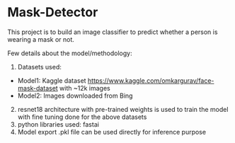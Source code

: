 # Mask-Detector

This project is to build an image classifier to predict whether a person is wearing a mask or not.

Few details about the model/methodology:

1. Datasets used: 
- Model1: Kaggle dataset https://www.kaggle.com/omkargurav/face-mask-dataset with ~12k images 
- Model2: Images downloaded from Bing 
2. resnet18 architecture with pre-trained weights is used to train the model with fine tuning done for the above datasets
3. python libraries used: fastai
4. Model export .pkl file can be used directly for inference purpose
